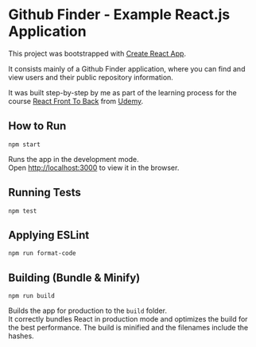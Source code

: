 # Github Finder - Example React.js Application

This project was bootstrapped with [Create React App](https://github.com/facebook/create-react-app).

It consists mainly of a Github Finder application, where you can find and view users and their public repository information.

It was built step-by-step by me as part of the learning process for the course [React Front To Back](https://www.udemy.com/modern-react-front-to-back) from [Udemy](https://www.udemy.com).

## How to Run
```
npm start
```

Runs the app in the development mode.<br>
Open [http://localhost:3000](http://localhost:3000) to view it in the browser.

## Running Tests
```
npm test
```

## Applying ESLint
```
npm run format-code
```

## Building (Bundle & Minify)
```
npm run build
```

Builds the app for production to the `build` folder.<br>
It correctly bundles React in production mode and optimizes the build for the best performance.
The build is minified and the filenames include the hashes.<br>

